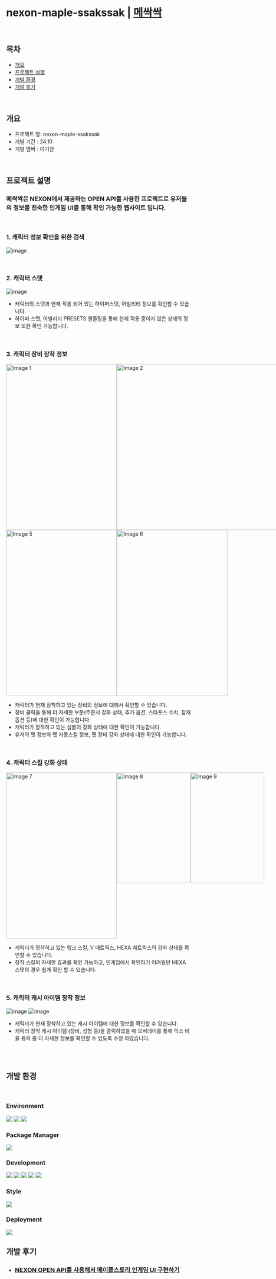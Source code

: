 # nexon-maple-ssakssak | [메싹싹](https://nexon-maple-ssakssak.vercel.app/)

<br>

## 목차
  - [개요](#개요)
  - [프로젝트 설명](#프로젝트-설명)
  - [개발 환경](#개발-환경)
  - [개발 후기](#개발-후기)

<br>

## 개요
- 프로젝트 명: nexon-maple-ssakssak
- 개발 기간 : 24.10
- 개발 멤버 : 이기찬

<br>

## 프로젝트 설명

### 메싹싹은 NEXON에서 제공하는 OPEN API를 사용한 프로젝트로 유저들의 정보를 친숙한 인게임 UI를 통해 확인 가능한 웹사이트 입니다.

<br/>

### 1. 캐릭터 정보 확인을 위한 검색

   ![image](https://github.com/user-attachments/assets/d3e8086e-9c0c-4240-90b7-de6dbd937235)
 
<br/>

### 2. 캐릭터 스탯

   ![image](https://github.com/user-attachments/assets/164d557c-e592-4555-a9a5-f51bf64cfa8c)

   - 캐릭터의 스탯과 현재 적용 되어 있는 하이퍼스탯, 어빌리티 정보를 확인할 수 있습니다.
   - 하이퍼 스탯, 어빌리티 PRESETS 핸들링을 통해 현재 적용 중이지 않은 상태의 정보 또한 확인 가능합니다.


<br/>

### 3. 캐릭터 장비 장착 정보

<div style="display: flex; gap: "5px";">
  <img src="https://github.com/user-attachments/assets/5f36cb59-ce94-41f2-808e-869de43c636f" alt="Image 1" width="300" height="450px" />
  <img src="https://github.com/user-attachments/assets/06fc1e3a-8e71-431f-9575-44e85761fc02" alt="Image 2" height="450px" />
  <img src="https://github.com/user-attachments/assets/32ee1cf0-8922-4315-88ca-31c6b040a057" alt="Image 3" height="450px" />
  <img src="https://github.com/user-attachments/assets/4ebae7be-dbc3-4181-a182-66dc2801cec5" alt="Image 4" />
</div>

<div style="display: flex; gap: "5px";">
  <img src="https://github.com/user-attachments/assets/0950a8df-d5eb-49bb-a147-e23c53bf3deb" alt="Image 5" width="300" height="450px" />
  <img src="https://github.com/user-attachments/assets/aa6cfba2-4b6b-40f6-acb0-632b13046738" alt="Image 6" width="300" height="450px" />
</div>

- 캐릭터가 현재 장착하고 있는 장비의 정보에 대해서 확인할 수 있습니다.
- 장비 클릭을 통해 더 자세한 부분(주문서 강화 상태, 추가 옵션, 스타포스 수치, 잠재 옵션 등)에 대한 확인이 가능합니다.
- 캐릭터가 장착하고 있는 심볼의 강화 상태에 대한 확인이 가능합니다.
- 유저의 펫 정보와 펫 자동스킬 정보, 펫 장비 강화 상태에 대한 확인이 가능합니다.

  
<br/>

### 4. 캐릭터 스킬 강화 상태   

<div style="display: flex; gap: "5px";">
  <img src="https://github.com/user-attachments/assets/a9ae5892-4d2d-4ded-92d7-5fc3e0410a2a" alt="Image 7" width="300" height="450px" />
  <img src="https://github.com/user-attachments/assets/740f62d2-891b-4cae-a1c7-3c18e93e0378" alt="Image 8" width="200" height="300px" />
  <img src="https://github.com/user-attachments/assets/ef4b1c86-62e8-4d29-8f9d-bfbbf20206a3" alt="Image 9" width="200" height="300px" />
</div>

- 캐릭터가 장착하고 있는 링크 스킬, V 매트릭스, HEXA 매트릭스의 강화 상태를 확인할 수 있습니다.
- 장착 스킬의 자세한 효과를 확인 가능하고, 인게임에서 확인하기 어려웠던 HEXA 스탯의 경우 쉽게 확인 할 수 있습니다.
 
<br/>

### 5. 캐릭터 캐시 아이템 장착 정보

![image](https://github.com/user-attachments/assets/dbc0387e-bb30-4c6f-9792-d91597971e5c)
![image](https://github.com/user-attachments/assets/0a583128-d872-408d-807c-016d4f9b497d)


- 캐릭터가 현재 장착하고 있는 캐시 아이템에 대한 정보를 확인할 수 있습니다.
- 캐릭터 장착 캐시 아이템 (장비, 성형 등)을 클릭하였을 때 오버레이를 통해 믹스 비율 등의 좀 더 자세한 정보를 확인할 수 있도록 수정 하였습니다.

<br/>



<br/>

## 개발 환경

<br/>  

### Environment
<img src="https://img.shields.io/badge/Visual Studio code-007ACC?style=for-the-badge&logo=visualstudiocode&logoColor=white">  <img src="https://img.shields.io/badge/git-F05032?style=for-the-badge&logo=git&logoColor=white">  <img src="https://img.shields.io/badge/github-181717?style=for-the-badge&logo=github&logoColor=white">  

### Package Manager
<img src="https://img.shields.io/badge/npm-CB3837?style=for-the-badge&logo=npm&logoColor=white">

### Development
<img src="https://img.shields.io/badge/TypeScript-3178C6?style=for-the-badge&logo=typescript&logoColor=white"> <img src="https://img.shields.io/badge/Next.js-000000?style=for-the-badge&logo=next.js&logoColor=white"> <img src="https://img.shields.io/badge/reactquery-FF4154?style=for-the-badge&logo=reactquery&logoColor=white"> <img src="https://img.shields.io/badge/axios-5A29E4?style=for-the-badge&logo=axios&logoColor=white"> <img src="https://img.shields.io/badge/zustand-000000?style=for-the-badge&logo=zustand&logoColor=white">

### Style
<img src="https://img.shields.io/badge/cssmodules-000000?style=for-the-badge&logo=cssmodules&logoColor=white">

### Deployment

<img src="https://img.shields.io/badge/Vercel-000000?style=for-the-badge&logo=Vercel&logoColor=white">


<br/> 

## 개발 후기
- ### [NEXON OPEN API를 사용해서 메이플스토리 인게임 UI 구현하기](https://velog.io/@rlcks01537/NEXON-OPEN-API%EB%A5%BC-%EC%82%AC%EC%9A%A9%ED%95%B4%EC%84%9C-%EB%A9%94%EC%9D%B4%ED%94%8C%EC%8A%A4%ED%86%A0%EB%A6%AC-%EC%9D%B8%EA%B2%8C%EC%9E%84-UI-%EA%B5%AC%ED%98%84%ED%95%98%EA%B8%B0)
